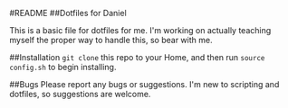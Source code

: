 #README
##Dotfiles for Daniel

This is a basic file for dotfiles for me. I'm working on actually teaching myself the proper way to handle this, so bear with me.

##Installation
`git clone` this repo to your Home, and then run `source config.sh` to begin installing.

##Bugs
Please report any bugs or suggestions. I'm new to scripting and dotfiles, so suggestions are welcome.
